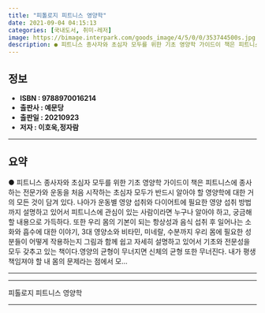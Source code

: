 ```yaml
---
title: "피톨로지 피트니스 영양학"
date: 2021-09-04 04:15:13
categories: [국내도서, 취미-레저]
image: https://bimage.interpark.com/goods_image/4/5/0/0/353744500s.jpg
description: ● 피트니스 종사자와 초심자 모두를 위한 기초 영양학 가이드이 책은 피트니스에 종사하는 전문가와 운동을 처음 시작하는 초심자 모두가 반드시 알아야 할 영양학에 대한 거의 모든 것이 담겨 있다. 나아가 운동별 영양 섭취와 다이어트에 필요한 영양 섭취 방법까지 설명하고 있어서 피트니스에
---
```


## **정보**

- **ISBN : 9788970016214**
- **출판사 : 예문당**
- **출판일 : 20210923**
- **저자 : 이호욱,정자람**

------



## **요약**

●  피트니스 종사자와 초심자 모두를 위한 기초 영양학 가이드이 책은 피트니스에 종사하는 전문가와 운동을 처음 시작하는 초심자 모두가 반드시 알아야 할 영양학에 대한 거의 모든 것이 담겨 있다. 나아가 운동별 영양 섭취와 다이어트에 필요한 영양 섭취 방법까지 설명하고 있어서 피트니스에 관심이 있는 사람이라면 누구나 알아야 하고, 궁금해 할 내용으로 가득하다. 또한 우리 몸의 기본이 되는 항상성과 음식 섭취 후 일어나는 소화와 흡수에 대한 이야기, 3대 영양소와 비타민, 미네랄, 수분까지 우리 몸에 필요한 성분들이 어떻게 작용하는지 그림과 함께 쉽고 자세히 설명하고 있어서 기초와 전문성을 모두 갖추고 있는 책이다.영양의 균형이 무너지면 신체의 균형 또한 무너진다. 내가 평생 책임져야 할 내 몸의 문제라는 점에서 모...

------



------


피톨로지 피트니스 영양학 

------


